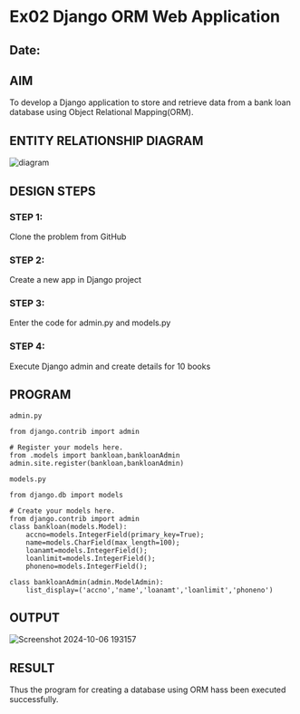 # Ex02 Django ORM Web Application
## Date: 

## AIM
To develop a Django application to store and retrieve data from a bank loan database using Object Relational Mapping(ORM).

## ENTITY RELATIONSHIP DIAGRAM

![diagram](https://github.com/user-attachments/assets/44944f0e-a650-4bce-ba43-2887ce7de402)


## DESIGN STEPS

### STEP 1:
Clone the problem from GitHub

### STEP 2:
Create a new app in Django project

### STEP 3:
Enter the code for admin.py and models.py

### STEP 4:
Execute Django admin and create details for 10 books

## PROGRAM

```
admin.py

from django.contrib import admin

# Register your models here.
from .models import bankloan,bankloanAdmin
admin.site.register(bankloan,bankloanAdmin)
```
```
models.py

from django.db import models

# Create your models here.
from django.contrib import admin
class bankloan(models.Model):
    accno=models.IntegerField(primary_key=True);
    name=models.CharField(max_length=100);
    loanamt=models.IntegerField();
    loanlimit=models.IntegerField();
    phoneno=models.IntegerField();

class bankloanAdmin(admin.ModelAdmin):
    list_display=('accno','name','loanamt','loanlimit','phoneno')
```


## OUTPUT

![Screenshot 2024-10-06 193157](https://github.com/user-attachments/assets/1cba6be3-0e23-498f-9d63-e3b4bfde70b7)


## RESULT
Thus the program for creating a database using ORM hass been executed successfully.
